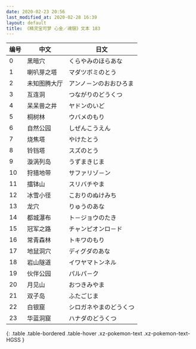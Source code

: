 ```yaml
---
date: 2020-02-23 20:56
last_modified_at: 2020-02-28 16:39
layout: default
title: 《精灵宝可梦 心金／魂银》文本 183
---
```

| 编号 | 中文 | 日文 |
| ---- | ---- | ---- |
| 0 | 黑暗穴 | くらやみのほらあな |
| 1 | 喇叭芽之塔 | マダツボミのとう |
| 2 | 未知图腾大厅 | アンノ－ンのおおひろま |
| 3 | 互连洞 | つながりのどうくつ |
| 4 | 呆呆兽之井 | ヤドンのいど |
| 5 | 桐树林 | ウバメのもり |
| 6 | 自然公园 | しぜんこうえん |
| 7 | 烧焦塔 | やけたとう |
| 8 | 铃铛塔 | スズのとう |
| 9 | 漩涡列岛 | うずまきじま |
| 10 | 狩猎地带 | サファリゾ－ン |
| 11 | 擂钵山 | スリバチやま |
| 12 | 冰雪小径 | こおりのぬけみち |
| 13 | 龙穴 | りゅうのあな |
| 14 | 都城瀑布 | ト－ジョウのたき |
| 15 | 冠军之路 | チャンピオンロ－ド |
| 16 | 常青森林 | トキワのもり |
| 17 | 地鼠洞穴 | ディグダのあな |
| 18 | 岩山隧道 | イワヤマトンネル |
| 19 | 伙伴公园 | パルパ－ク |
| 20 | 月见山 | おつきみやま |
| 21 | 双子岛 | ふたごじま |
| 22 | 白银窟 | シロガネやまのどうくつ |
| 23 | 华蓝洞窟 | ハナダのどうくつ |
{: .table .table-bordered .table-hover .xz-pokemon-text .xz-pokemon-text-HGSS }